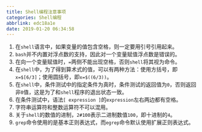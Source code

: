 ```yaml
---
title: Shell编程注意事项
categories: Shell编程
abbrlink: edc18a1e
date: 2019-01-20 06:34:58
---
```

1. 在`shell`语言中，如果变量的值包含空格，则一定要用引号引用起来。
2. `bash`并不内置对浮点数的支持，因此对一个变量赋值浮点数是错误的。
3. 在向一个变量赋值时，`=`两侧不能出现空格，否则`shell`将其视为命令。
4. 在`shell`中，为了得到算术式的值，可以有两种方法：使用方括号，即`x=$[6/3]`；使用圆括号，即`x=$((6/3))`。
5. 在`shell`中，条件测试中的指定条件为真时，条件测试的返回值为`0`，否则返回非`0`值，这是为了和`shell`程序的退出状态一致。
6. 在条件测试中，语法`[ expression ]`的`expression`左右两边都有空格。
7. 字符串运算符和整数运算符不可以混用。
8. 关于`shell`的数值的进制，`2#100`表示二进制数值`100`，即十进制的`4`。
9. `grep`命令使用的是基本正则表达式，而`egrep`命令默认使用扩展正则表达式。